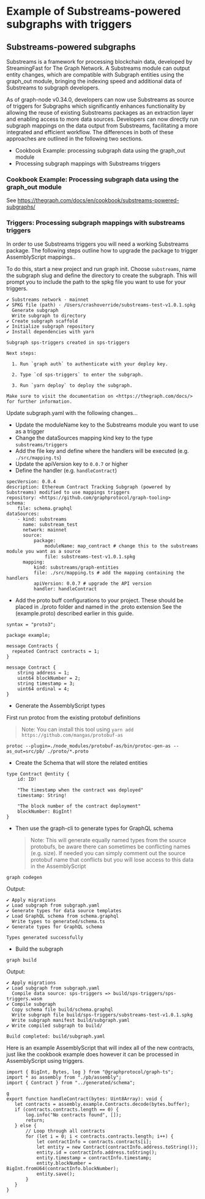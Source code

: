 # Example of Substreams-powered subgraphs with triggers

## Substreams-powered subgraphs

Substreams is a framework for processing blockchain data, developed by StreamingFast for The Graph Network. A Substreams module can output entity changes, which are compatible with Subgraph entities using the graph_out module, bringing the indexing speed and additional data of Substreams to subgraph developers.

As of graph-node v0.34.0, developers can now use Substreams as source of triggers for Subgraphs which significantly enhances functionality by allowing the reuse of existing Substreams packages as an extraction layer and enabling access to more data sources. Developers can now directly run subgraph mappings on the data output from Substreams, facilitating a more integrated and efficient workflow. The differences in both of these approaches are outlined in the following two sections.

-   Cookbook Example: processing subgraph data using the graph_out module
-   Processing subgraph mappings with Substreams triggers

### Cookbook Example: Processing subgraph data using the graph_out module

See https://thegraph.com/docs/en/cookbook/substreams-powered-subgraphs/

### Triggers: Processing subgraph mappings with substreams triggers

In order to use Substreams triggers you will need a working Substreams package. The following steps outline how to upgrade the package to trigger AssemblyScript mappings..

To do this, start a new project and run graph init. Choose `substreams`, name the subgraph slug and define the directory to create the subgraph. This will prompt you to include the path to the spkg file you want to use for your triggers.

```
✔ Substreams network · mainnet
✔ SPKG file (path) · /Users/crashoverride/substreams-test-v1.0.1.spkg
  Generate subgraph
  Write subgraph to directory
✔ Create subgraph scaffold
✔ Initialize subgraph repository
✔ Install dependencies with yarn

Subgraph sps-triggers created in sps-triggers

Next steps:

  1. Run `graph auth` to authenticate with your deploy key.

  2. Type `cd sps-triggers` to enter the subgraph.

  3. Run `yarn deploy` to deploy the subgraph.

Make sure to visit the documentation on <https://thegraph.com/docs/> for further information.
```

Update subgraph.yaml with the following changes…

-   Update the moduleName key to the Substreams module you want to use as a trigger
-   Change the dataSources mapping kind key to the type `substreams/triggers`
-   Add the file key and define where the handlers will be executed (e.g. `./src/mapping.ts`)
-   Update the apiVersion key to `0.0.7` or higher
-   Define the handler (e.g. `handleContract`)

```
specVersion: 0.0.4
description: Ethereum Contract Tracking Subgraph (powered by Substreams) modified to use mappings triggers
repository: <https://github.com/graphprotocol/graph-tooling>
schema:
    file: schema.graphql
dataSources:
    - kind: substreams
      name: substream_test
      network: mainnet
      source:
          package:
              moduleName: map_contract # change this to the substreams module you want as a source
              file: substreams-test-v1.0.1.spkg
      mapping:
          kind: substreams/graph-entities
          file: ./src/mapping.ts # add the mapping containing the handlers
          apiVersion: 0.0.7 # upgrade the API version
          handler: handleContract
```

-   Add the proto buff configurations to your project. These should be placed in ./proto folder and named in the .proto extension See the (example.proto) described earlier in this guide.

```
syntax = "proto3";

package example;

message Contracts {
  repeated Contract contracts = 1;
}

message Contract {
    string address = 1;
    uint64 blockNumber = 2;
    string timestamp = 3;
    uint64 ordinal = 4;
}
```

-   Generate the AssemblyScript types

First run protoc from the existing protobuf definitions

> Note: You can install this tool using `yarn add https://github.com/mangas/protobuf-as`

```
protoc --plugin=./node_modules/protobuf-as/bin/protoc-gen-as --as_out=src/pb/ ./proto/*.proto
```

-   Create the Schema that will store the related entities

```
type Contract @entity {
    id: ID!

    "The timestamp when the contract was deployed"
    timestamp: String!

    "The block number of the contract deployment"
    blockNumber: BigInt!
}
```

-   Then use the graph-cli to generate types for GraphQL schema
    > Note: This will generate equally named types from the source protobufs, be aware there can sometimes be conflicting names (e.g. size). If needed you can simply comment out the source protobuf name that conflicts but you will lose access to this data in the AssemblyScript

```
graph codegen
```

Output:

```
✔ Apply migrations
✔ Load subgraph from subgraph.yaml
✔ Generate types for data source templates
✔ Load GraphQL schema from schema.graphql
  Write types to generated/schema.ts
✔ Generate types for GraphQL schema

Types generated successfully
```

-   Build the subgraph

```
graph build
```

Output:

```
✔ Apply migrations
✔ Load subgraph from subgraph.yaml
  Compile data source: sps-triggers => build/sps-triggers/sps-triggers.wasm
✔ Compile subgraph
  Copy schema file build/schema.graphql
  Write subgraph file build/sps-triggers/substreams-test-v1.0.1.spkg
  Write subgraph manifest build/subgraph.yaml
✔ Write compiled subgraph to build/

Build completed: build/subgraph.yaml
```

Here is an example AssemblyScript that will index all of the new contracts, just like the cookbook example does however it can be processed in AssemblyScript using triggers.

```
import { BigInt, Bytes, log } from "@graphprotocol/graph-ts";
import * as assembly from "./pb/assembly";
import { Contract } from "../generated/schema";

g
export function handleContract(bytes: Uint8Array): void {
   let contracts = assembly.example.Contracts.decode(bytes.buffer);
   if (contracts.contracts.length == 0) {
       log.info("No contracts found", []);
       return;
   } else {
       // Loop through all contracts
       for (let i = 0; i < contracts.contracts.length; i++) {
           let contractInfo = contracts.contracts[i];
           let entity = new Contract(contractInfo.address.toString());
           entity.id = contractInfo.address.toString();
           entity.timestamp = contractInfo.timestamp;
           entity.blockNumber = BigInt.fromU64(contractInfo.blockNumber);
           entity.save();
       }
   }
}
```
